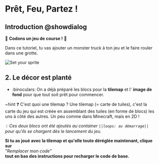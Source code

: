 # Prêt, Feu, Partez !

## Introduction @showdialog

🏁 **Codons un jeu de course !** 🏁

Dans ce tutoriel, tu vas ajouter un monster truck à ton jeu et le faire rouler dans une grotte.

![Set your sprite](/static/skillmap/racer/racer1.gif "Regarde ce qu'on va faire !")



## 2. Le décor est planté


- :binoculars: On a déjà préparé les blocs pour la **tilemap** et l' **image de fond** pour que tout soit prêt pour commencer.

~hint ❓ C'est quoi une tilemap ?
Une tilemap (= carte de tuiles), c'est la carte du jeu qui est créée en assemblant des tuiles (en forme de blocs) les uns à côté des autres. Un peu comme dans Minecraft, mais en 2D !

_💡 Ces deux blocs ont été ajoutés au container ``||loops: au démarrage||`` pour qu'ils se chargent dès le lancement du jeu._

**Si tu as joué avec la tilemap et qu'elle toute déréglée maintenant, clique sur** <br/>
_"Remplacer mon code"_ <br/>
**tout en bas des instructions pour recharger le code de base.**

